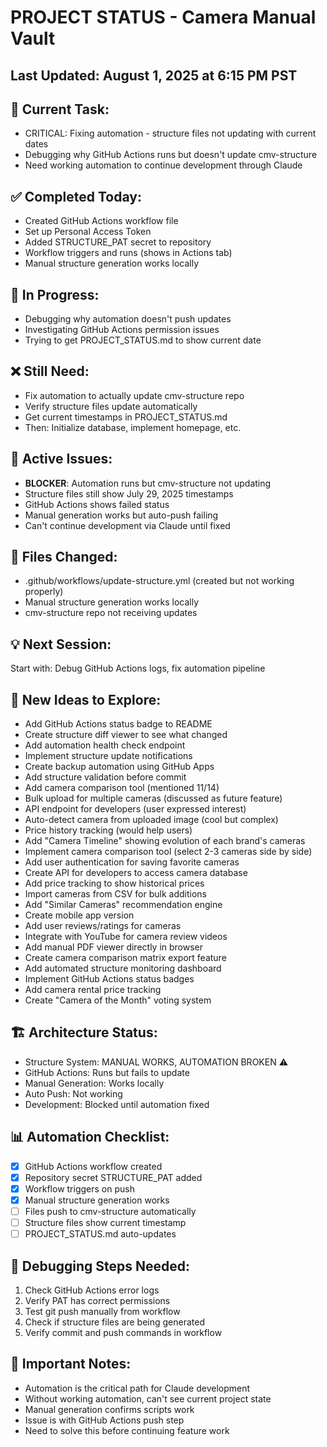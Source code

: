 # PROJECT STATUS - Camera Manual Vault

## Last Updated: August 1, 2025 at 6:15 PM PST

## 🎯 Current Task:
- CRITICAL: Fixing automation - structure files not updating with current dates
- Debugging why GitHub Actions runs but doesn't update cmv-structure
- Need working automation to continue development through Claude

## ✅ Completed Today:
- Created GitHub Actions workflow file
- Set up Personal Access Token
- Added STRUCTURE_PAT secret to repository
- Workflow triggers and runs (shows in Actions tab)
- Manual structure generation works locally

## 🔄 In Progress:
- Debugging why automation doesn't push updates
- Investigating GitHub Actions permission issues
- Trying to get PROJECT_STATUS.md to show current date

## ❌ Still Need:
- Fix automation to actually update cmv-structure repo
- Verify structure files update automatically
- Get current timestamps in PROJECT_STATUS.md
- Then: Initialize database, implement homepage, etc.

## 🐛 Active Issues:
- **BLOCKER**: Automation runs but cmv-structure not updating
- Structure files still show July 29, 2025 timestamps
- GitHub Actions shows failed status
- Manual generation works but auto-push failing
- Can't continue development via Claude until fixed

## 📁 Files Changed:
- .github/workflows/update-structure.yml (created but not working properly)
- Manual structure generation works locally
- cmv-structure repo not receiving updates

## 💡 Next Session:
Start with: Debug GitHub Actions logs, fix automation pipeline

## 🚀 New Ideas to Explore:
- Add GitHub Actions status badge to README
- Create structure diff viewer to see what changed
- Add automation health check endpoint
- Implement structure update notifications
- Create backup automation using GitHub Apps
- Add structure validation before commit
- Add camera comparison tool (mentioned 11/14)
- Bulk upload for multiple cameras (discussed as future feature)
- API endpoint for developers (user expressed interest)
- Auto-detect camera from uploaded image (cool but complex)
- Price history tracking (would help users)
- Add "Camera Timeline" showing evolution of each brand's cameras
- Implement camera comparison tool (select 2-3 cameras side by side)
- Add user authentication for saving favorite cameras
- Create API for developers to access camera database
- Add price tracking to show historical prices
- Import cameras from CSV for bulk additions
- Add "Similar Cameras" recommendation engine
- Create mobile app version
- Add user reviews/ratings for cameras
- Integrate with YouTube for camera review videos
- Add manual PDF viewer directly in browser
- Create camera comparison matrix export feature
- Add automated structure monitoring dashboard
- Implement GitHub Actions status badges
- Add camera rental price tracking
- Create "Camera of the Month" voting system

## 🏗️ Architecture Status:
- Structure System: MANUAL WORKS, AUTOMATION BROKEN ⚠️
- GitHub Actions: Runs but fails to update
- Manual Generation: Works locally
- Auto Push: Not working
- Development: Blocked until automation fixed

## 📊 Automation Checklist:
- [x] GitHub Actions workflow created
- [x] Repository secret STRUCTURE_PAT added
- [x] Workflow triggers on push
- [x] Manual structure generation works
- [ ] Files push to cmv-structure automatically
- [ ] Structure files show current timestamp
- [ ] PROJECT_STATUS.md auto-updates

## 🔧 Debugging Steps Needed:
1. Check GitHub Actions error logs
2. Verify PAT has correct permissions
3. Test git push manually from workflow
4. Check if structure files are being generated
5. Verify commit and push commands in workflow

## 📝 Important Notes:
- Automation is the critical path for Claude development
- Without working automation, can't see current project state
- Manual generation confirms scripts work
- Issue is with GitHub Actions push step
- Need to solve this before continuing feature work
